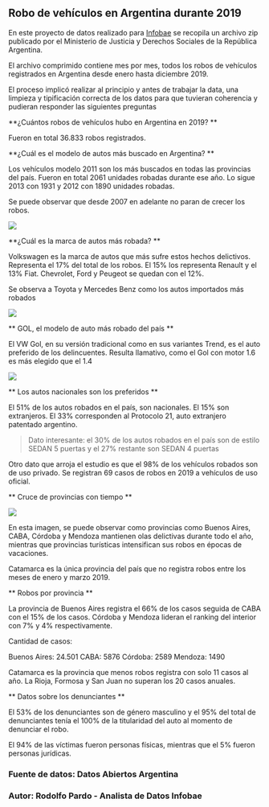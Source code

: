 ## Robo de vehículos en Argentina durante 2019

En este proyecto de datos realizado para [Infobae](https://www.infobae.com) se recopila un archivo zip publicado por el Ministerio de Justicia y Derechos Sociales de la República Argentina. 

El archivo comprimido contiene mes por mes, todos los robos de vehículos registrados en Argentina desde enero hasta diciembre 2019.

El proceso implicó realizar al principio y antes de trabajar la data, una limpieza y tipificación correcta de los datos para que tuvieran coherencia y pudieran responder las siguientes preguntas 

**¿Cuántos robos de vehículos hubo en Argentina en 2019? **

Fueron en total 36.833 robos registrados.

**¿Cuál es el modelo de autos más buscado en Argentina? **

Los vehículos modelo 2011 son los más buscados en todas las provincias del país. Fueron en total 2061 unidades robadas durante ese año. Lo sigue 2013 con 1931 y 2012 con 1890 unidades robadas. 

Se puede observar que desde 2007 en adelante no paran de crecer los robos. 

![](https://www.datocms-assets.com/21842/1581452475-descarga-1.png)

**¿Cuál es la marca de autos más robada? **

Volkswagen es la marca de autos que más sufre estos hechos delictivos. Representa el 17% del total de los robos. El 15% los representa Renault y el 13% Fiat. Chevrolet, Ford y Peugeot se quedan con el 12%. 

Se observa a Toyota y Mercedes Benz como los autos importados más robados

![](https://www.datocms-assets.com/21842/1581453031-descarga-1.png)

** GOL, el modelo de auto más robado del país **

El VW Gol, en su versión tradicional como en sus variantes Trend, es el auto preferido de los delincuentes. Resulta llamativo, como el Gol con motor 1.6 es más elegido que el 1.4 

![](https://www.datocms-assets.com/21842/1581453173-descarga-4.png)

** Los autos nacionales son los preferidos ** 

El 51% de los autos robados en el país, son nacionales. El 15% son extranjeros. 
El 33% corresponden al Protocolo 21, auto extranjero patentado argentino. 

> Dato interesante: el 30% de los autos robados en el país son de estilo SEDAN 5 puertas y el 27% restante son SEDAN 4 puertas 
> 

Otro dato que arroja el estudio es que el 98% de los vehículos robados son de uso privado. Se registran 69 casos de robos en 2019 a vehículos de uso oficial. 

** Cruce de provincias con tiempo **

![](https://www.datocms-assets.com/21842/1581453397-descarga-5.png)

En esta imagen, se puede observar como provincias como Buenos Aires, CABA, Córdoba y Mendoza mantienen olas delictivas durante todo el año, mientras que provincias turísticas intensifican sus robos en épocas de vacaciones. 

Catamarca es la única provincia del país que no registra robos entre los meses de enero y marzo 2019. 

** Robos por provincia ** 

La provincia de Buenos Aires registra el 66% de los casos seguida de CABA con el 15% de los casos. Córdoba y Mendoza lideran el ranking del interior con 7% y 4% respectivamente. 

Cantidad de casos: 

Buenos Aires: 24.501
CABA: 5876 
Córdoba: 2589
Mendoza: 1490

Catamarca es la provincia que menos robos registra con solo 11 casos al año. La Rioja, Formosa y San Juan no superan los 20 casos anuales. 

** Datos sobre los denunciantes ** 

El 53% de los denunciantes son de género masculino y el 95% del total de denunciantes tenía el 100% de la titularidad del auto al momento de denunciar el robo. 

El 94% de las víctimas fueron personas físicas, mientras que el 5% fueron personas jurídicas. 

### Fuente de datos: Datos Abiertos Argentina
### Autor: Rodolfo Pardo - Analista de Datos Infobae
